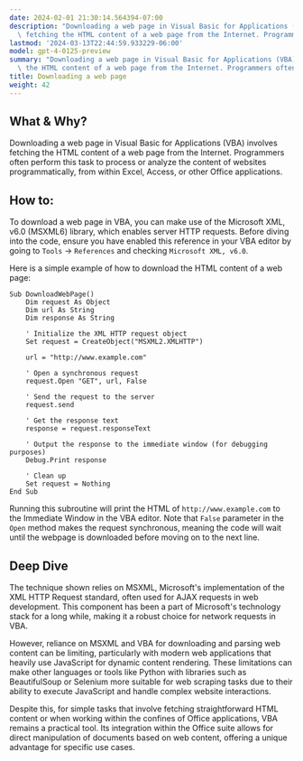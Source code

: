 ```yaml
---
date: 2024-02-01 21:30:14.564394-07:00
description: "Downloading a web page in Visual Basic for Applications (VBA) involves\
  \ fetching the HTML content of a web page from the Internet. Programmers often\u2026"
lastmod: '2024-03-13T22:44:59.933229-06:00'
model: gpt-4-0125-preview
summary: "Downloading a web page in Visual Basic for Applications (VBA) involves fetching\
  \ the HTML content of a web page from the Internet. Programmers often\u2026"
title: Downloading a web page
weight: 42
---
```


## What & Why?

Downloading a web page in Visual Basic for Applications (VBA) involves fetching the HTML content of a web page from the Internet. Programmers often perform this task to process or analyze the content of websites programmatically, from within Excel, Access, or other Office applications.

## How to:

To download a web page in VBA, you can make use of the Microsoft XML, v6.0 (MSXML6) library, which enables server HTTP requests. Before diving into the code, ensure you have enabled this reference in your VBA editor by going to `Tools` -> `References` and checking `Microsoft XML, v6.0`.

Here is a simple example of how to download the HTML content of a web page:

```basic
Sub DownloadWebPage()
    Dim request As Object
    Dim url As String
    Dim response As String
    
    ' Initialize the XML HTTP request object
    Set request = CreateObject("MSXML2.XMLHTTP")
    
    url = "http://www.example.com"
    
    ' Open a synchronous request
    request.Open "GET", url, False
    
    ' Send the request to the server
    request.send
    
    ' Get the response text
    response = request.responseText
    
    ' Output the response to the immediate window (for debugging purposes)
    Debug.Print response
    
    ' Clean up
    Set request = Nothing
End Sub
```

Running this subroutine will print the HTML of `http://www.example.com` to the Immediate Window in the VBA editor. Note that `False` parameter in the `Open` method makes the request synchronous, meaning the code will wait until the webpage is downloaded before moving on to the next line.

## Deep Dive

The technique shown relies on MSXML, Microsoft's implementation of the XML HTTP Request standard, often used for AJAX requests in web development. This component has been a part of Microsoft's technology stack for a long while, making it a robust choice for network requests in VBA.

However, reliance on MSXML and VBA for downloading and parsing web content can be limiting, particularly with modern web applications that heavily use JavaScript for dynamic content rendering. These limitations can make other languages or tools like Python with libraries such as BeautifulSoup or Selenium more suitable for web scraping tasks due to their ability to execute JavaScript and handle complex website interactions.

Despite this, for simple tasks that involve fetching straightforward HTML content or when working within the confines of Office applications, VBA remains a practical tool. Its integration within the Office suite allows for direct manipulation of documents based on web content, offering a unique advantage for specific use cases.
